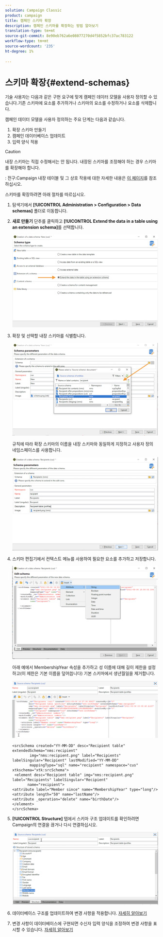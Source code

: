 ```yaml
---
solution: Campaign Classic
product: campaign
title: 캠페인 스키마 확장
description: 캠페인 스키마를 확장하는 방법 알아보기
translation-type: tm+mt
source-git-commit: 8e90eb762a6e08077270d4f5852bfc37ac783122
workflow-type: tm+mt
source-wordcount: '235'
ht-degree: 1%

---
```


# 스키마 확장{#extend-schemas}

기술 사용자는 다음과 같은 구현 요구에 맞게 캠페인 데이터 모델을 사용자 정의할 수 있습니다.기존 스키마에 요소를 추가하거나 스키마의 요소를 수정하거나 요소를 삭제합니다.

캠페인 데이터 모델을 사용자 정의하는 주요 단계는 다음과 같습니다.

1. 확장 스키마 만들기
1. 캠페인 데이터베이스 업데이트
1. 입력 양식 적용

>[!CAUTION]
>내장 스키마는 직접 수정해서는 안 됩니다. 내장된 스키마를 조정해야 하는 경우 스키마를 확장해야 합니다.

: 전구:Campaign 내장 테이블 및 그 상호 작용에 대한 자세한 내용은 [이 페이지](datamodel.md)를 참조하십시오.

스키마를 확장하려면 아래 절차를 따르십시오.

1. 탐색기에서 **[!UICONTROL Administration > Configuration > Data schemas]** 폴더로 이동합니다.
1. **새로 만들기** 단추를 클릭하고 **[!UICONTROL Extend the data in a table using an extension schema]**&#x200B;를 선택합니다.

   ![](assets/extend-schema-option.png)

1. 확장 및 선택할 내장 스키마를 식별합니다.

   ![](assets/extend-schema-select.png)

   규칙에 따라 확장 스키마의 이름을 내장 스키마와 동일하게 지정하고 사용자 정의 네임스페이스를 사용합니다.

   ![](assets/extend-schema-validate.png)

1. 스키마 편집기에서 컨텍스트 메뉴를 사용하여 필요한 요소를 추가하고 저장합니다.

   ![](assets/extend-schema-edit.png)

   아래 예에서 MembershipYear 속성을 추가하고 성 이름에 대해 길이 제한을 설정하고(이 제한은 기본 이름을 덮어씁니다) 기본 스키마에서 생년월일을 제거합니다.

   ![](assets/extend-schema-sample.png)

   ```
   <srcSchema created="YY-MM-DD" desc="Recipient table" extendedSchema="nms:recipient"
           img="nms:recipient.png" label="Recipients" labelSingular="Recipient" lastModified="YY-MM-DD"
           mappingType="sql" name="recipient" namespace="cus" xtkschema="xtk:srcSchema">
    <element desc="Recipient table" img="nms:recipient.png" label="Recipients" labelSingular="Recipient"
          name="recipient">
   <attribute label="Member since" name="MembershipYear" type="long"/>
   <attribute length="50" name="lastName"/>
   <attribute _operation="delete" name="birthDate"/>
   </element>
   </srcSchema>
   ```
1. **[!UICONTROL Structure]** 탭에서 스키마 구조 업데이트를 확인하려면 Campaign의 연결을 끊거나 다시 연결하십시오.

   ![](assets/extend-schema-structure.png)

1. 데이터베이스 구조를 업데이트하여 변경 사항을 적용합니다. [자세히 알아보기](update-database-structure.md)

1. 변경 사항이 데이터베이스에 구현되면 수신자 입력 양식을 조정하여 변경 사항을 표시할 수 있습니다. [자세히 알아보기](forms.md)
